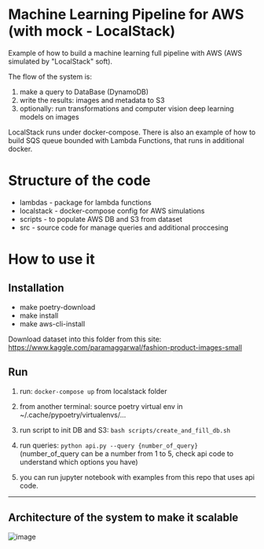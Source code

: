 # Machine Learning Pipeline for AWS (with mock - LocalStack)

Example of how to build a machine learning full pipeline with AWS
(AWS simulated by "LocalStack" soft).

The flow of the system is:
1) make a query to DataBase (DynamoDB)
2) write the results: images and metadata to S3
3) optionally: run transformations and computer vision deep learning models on images

LocalStack runs under docker-compose.
There is also an example of how to build SQS queue bounded with Lambda Functions, that runs in additional docker.

# Structure of the code

* lambdas - package for lambda functions
* localstack - docker-compose config for AWS simulations
* scripts - to populate AWS DB and S3 from dataset
* src - source code for manage queries and additional proccesing

# How to use it

## Installation

* make poetry-download
* make install
* make aws-cli-install

Download dataset into this folder from this site:
https://www.kaggle.com/paramaggarwal/fashion-product-images-small

## Run

1) run: `docker-compose up` from localstack folder
2) from another terminal: source poetry virtual env in  ~/.cache/pypoetry/virtualenvs/...
3) run script to init DB and S3: `bash scripts/create_and_fill_db.sh` 
4) run queries: `python api.py --query {number_of_query}`                                                                       
   (number_of_query can be a number from 1 to 5, check api code to understand which options you have)

5) you can run jupyter notebook with examples from this repo that uses api code.

---
## Architecture of the system to make it scalable

![image](https://user-images.githubusercontent.com/10304038/125674920-127f026c-423d-41fb-a6b1-ba5448b279eb.png)
